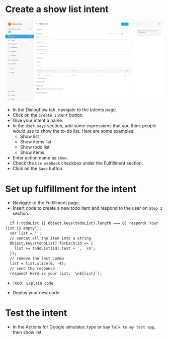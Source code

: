 # Create a show list intent

![](screenshots/02-show-list/01-show-list.png)
- In the Dialogflow tab, navigate to the Intents page.
- Click on the `Create intent` button.
- Give your intent a name.
- In the `User says` section, add some expressions that you think people would use to show the to-do list. Here are some examples:
  - Show list
  - Show items list
  - Show todo list
  - Show items
- Enter action name as `show`.
- Check the `Use webhook` checkbox under the Fulfillment section.
- Click on the `Save` button.

# Set up fulfillment for the intent

- Navigate to the Fulfillment page.
- Insert code to create a new todo item and respond to the user on `Step 2` section.
```
  if (!todoList || Object.keys(todoList).length === 0) respond('Your list is empty');
  var list = '';
  // concat all the item into a string
  Object.keys(todoList).forEach(id => {
    list += todoList[id].text + ',  \n';
  });
  // remove the last comma
  list = list.slice(0, -4);
  // send the response
  respond(`Here is your list:  \n${list}`);
```
- `TODO: Explain code`

- Deploy your new code.

# Test the intent

- In the Actions for Google simulator, type or say `Talk to my test app`, then show list.